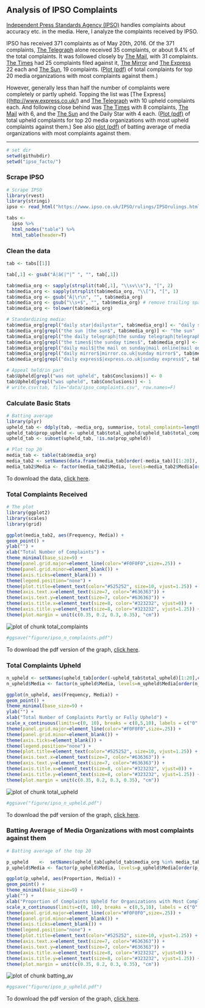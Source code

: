 ## Analysis of IPSO Complaints

[Independent Press Standards Agency (IPSO)](https://www.ipso.co.uk/IPSO/index.html) handles complaints about accuracy etc. in the media. Here, I analyze the complaints received by IPSO. 

IPSO has received 371 complaints as of May 20th, 2016. Of the 371 complaints, [The Telegraph](http://www.telegraph.co.uk/) alone received 35 complaints, or about 9.4% of the total complaints. It was followed closely by [The Mail](http://www.dailymail.co.uk/), with 31 complaints. [The Times](http://www.thetimes.co.uk/) had 25 complaints filed against it, [The Mirror](http://www.mirror.co.uk/) and [The Express](http://www.express.co.uk/) 22 each and [The Sun](http://www.thesun.co.uk/sol/homepage/), 19 complaints. ([Plot (pdf)](figure/ipso_n_complaints.pdf) of total complaints for top 20 media organizations with most complaints against them.) 

However, generally less than half the number of complaints were completely or partly upheld. Topping the list was [The Express]((http://www.express.co.uk/) and [The Telegraph](http://www.telegraph.co.uk/) with 10 upheld complaints each. And following close behind was [The Times](http://www.thetimes.co.uk/) with 8 complaints, [The Mail](http://www.dailymail.co.uk/) with 6, and the [The Sun](http://www.thesun.co.uk/sol/homepage/) and the Daily Star with 4 each. ([Plot (pdf)](figure/ipso_n_upheld.pdf) of total upheld complaints for top 20 media organizations with most upheld complaints against them.) See also [plot (pdf)](figure/ipso_p_upheld.pdf) of batting average of media organizations with most complaints against them.

-----------------------


```r
# set dir
setwd(githubdir)
setwd("ipso_facto/")
```

### Scrape IPSO 


```r
# Scrape IPSO
library(rvest)
library(stringi)
ipso <- read_html("https://www.ipso.co.uk/IPSO/rulings/IPSOrulings.html")

tabs <- 
  ipso %>% 
  html_nodes("table") %>%
  html_table(header=T)
```

### Clean the data


```r
tab <- tabs[[1]]

tab[,1] <- gsub("Â|â€|™|“ ", "", tab[,1])

tab$media_org <- sapply(strsplit(tab[,1], "\\sv\\s"), "[", 2)
tab$media_org <- sapply(strsplit(tab$media_org, "\\["), "[", 1) 
tab$media_org <- gsub("Â|\r\n", "", tab$media_org) 
tab$media_org <- gsub("\\s+$", "", tab$media_org) # remove trailing space
tab$media_org <- tolower(tab$media_org)

# Standardizing media:
tab$media_org[grepl("daily star|dailystar", tab$media_org)] <- "daily star"
tab$media_org[grepl("the sun |the sun$", tab$media_org)] <- "the sun"
tab$media_org[grepl("the daily telegraph|the sunday telegraph|telegraph.co.uk", tab$media_org)] <- "the telegraph"
tab$media_org[grepl("the times$|the sunday times$", tab$media_org)] <- "the times"
tab$media_org[grepl("daily mail$|the mail on sunday|mail online|mail online|sunday mail|the mail$", tab$media_org)] <- "the mail"
tab$media_org[grepl("daily mirror$|mirror.co.uk|sunday mirror$", tab$media_org)] <- "the mirror"
tab$media_org[grepl("daily express$|express.co.uk|sunday express$", tab$media_org)] <- "the express"

# Appeal held/in part
tab$Upheld[grepl("was not upheld", tab$Conclusions)] <- 0
tab$Upheld[grepl("was upheld", tab$Conclusions)] <- 1
# write.csv(tab, file="data/ipso_complaints.csv", row.names=F)
```

### Calculate Basic Stats

```r
# Batting average
library(plyr)
upheld_tab <- ddply(tab, ~media_org, summarise, total_complaints=length(media_org), total_upheld = sum(Upheld))
upheld_tab$prop_upheld <- upheld_tab$total_upheld/upheld_tab$total_complaints
upheld_tab <- subset(upheld_tab, !is.na(prop_upheld))

# Plot top 20
media_tab <- table(tab$media_org)
media_tab2 <- setNames(data.frame(media_tab[order(-media_tab)][1:20]), c("Media", "Frequency"))
media_tab2$Media <- factor(media_tab2$Media, levels=media_tab2$Media[order(media_tab2$Frequency)], ordered=TRUE) #reordering
```

To download the data, [click here](data/ipso_complaints.csv).

### Total Complaints Received


```r
# The plot
library(ggplot2)
library(scales)
library(grid)

ggplot(media_tab2, aes(Frequency, Media)) +
geom_point() + 
ylab("") + 
xlab("Total Number of Complaints") + 
theme_minimal(base_size=9) +
theme(panel.grid.major=element_line(color="#F0F0F0",size=.25)) +
theme(panel.grid.minor=element_blank()) +
theme(axis.ticks=element_blank()) +
theme(legend.position="none") +
theme(plot.title=element_text(color="#525252", size=10, vjust=1.25)) +
theme(axis.text.x=element_text(size=7, color="#636363")) +
theme(axis.text.y=element_text(size=7, color="#636363")) +
theme(axis.title.x=element_text(size=8, color="#323232", vjust=0)) +
theme(axis.title.y=element_text(size=8, color="#323232", vjust=1.25)) +
theme(plot.margin = unit(c(0.35, 0.2, 0.3, 0.35), "cm"))
```

![plot of chunk total_complaints](figure/total_complaints-1.png)

```r
#ggsave("figure/ipso_n_complaints.pdf")
```

To download the pdf version of the graph, [click here](figure/ipso_n_complaints.pdf).


### Total Complaints Upheld 


```r
n_upheld <- setNames(upheld_tab[order(-upheld_tab$total_upheld)[1:20],c("media_org", "total_upheld")], c("Media", "Frequency"))
n_upheld$Media <- factor(n_upheld$Media, levels=n_upheld$Media[order(n_upheld$Frequency)], ordered=TRUE) #reordering

ggplot(n_upheld, aes(Frequency, Media)) +
geom_point() + 
theme_minimal(base_size=9) +
ylab("") + 
xlab("Total Number of Complaints Partly or Fully Upheld") + 
scale_x_continuous(limits=c(0, 10), breaks = c(0,5,10), labels = c("0", "5", "10")) + 
theme(panel.grid.major=element_line(color="#F0F0F0",size=.25)) +
theme(panel.grid.minor=element_blank()) +
theme(axis.ticks=element_blank()) +
theme(legend.position="none") +
theme(plot.title=element_text(color="#525252", size=10, vjust=1.25)) +
theme(axis.text.x=element_text(size=7, color="#636363")) +
theme(axis.text.y=element_text(size=7, color="#636363")) +
theme(axis.title.x=element_text(size=8, color="#323232", vjust=0)) +
theme(axis.title.y=element_text(size=8, color="#323232", vjust=1.25)) +
theme(plot.margin = unit(c(0.35, 0.2, 0.3, 0.35), "cm"))
```

![plot of chunk total_upheld](figure/total_upheld-1.png)

```r
#ggsave("figure/ipso_n_upheld.pdf")
```
To download the pdf version of the graph, [click here](figure/ipso_n_upheld.pdf).

### Batting Average of Media Organizations with most complaints against them


```r
# Batting average of the top 20

p_upheld    <-  setNames(upheld_tab[upheld_tab$media_org %in% media_tab2$Media, c("media_org", "total_upheld")], c("Media", "Proportion"))
p_upheld$Media <- factor(p_upheld$Media, levels=p_upheld$Media[order(p_upheld$Proportion)], ordered=TRUE) #reordering

ggplot(p_upheld, aes(Proportion, Media)) +
geom_point() + 
theme_minimal(base_size=9) +
ylab("") + 
xlab("Proportion of Complaints Upheld for Organizations with Most Complaints") + 
scale_x_continuous(limits=c(0, 10), breaks = c(0,5,10), labels = c("0", "5", "10")) + 
theme(panel.grid.major=element_line(color="#F0F0F0",size=.25)) +
theme(panel.grid.minor=element_blank()) +
theme(axis.ticks=element_blank()) +
theme(legend.position="none") +
theme(plot.title=element_text(color="#525252", size=10, vjust=1.25)) +
theme(axis.text.x=element_text(size=7, color="#636363")) +
theme(axis.text.y=element_text(size=7, color="#636363")) +
theme(axis.title.x=element_text(size=8, color="#323232", vjust=0)) +
theme(axis.title.y=element_text(size=8, color="#323232", vjust=1.25)) +
theme(plot.margin = unit(c(0.35, 0.2, 0.3, 0.35), "cm"))
```

![plot of chunk batting_av](figure/batting_av-1.png)

```r
#ggsave("figure/ipso_p_upheld.pdf")
```
To download the pdf version of the graph, [click here](figure/ipso_p_upheld.pdf).
